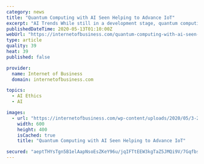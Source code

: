 ```yaml
---
category: news
title: "Quantum Computing with AI Seen Helping to Advance IoT"
excerpt: "AI Trends While still in a development stage, quantum computing is starting to advance into a new era, where it is poised to accelerate AI and the Internet of Things. Quantum computing is seen as helping us to address some of the biggest and most complex challenges we face as humans,"
publishedDateTime: 2020-05-13T01:10:00Z
webUrl: "https://internetofbusiness.com/quantum-computing-with-ai-seen-helping-to-advance-iot/"
type: article
quality: 39
heat: 39
published: false

provider:
  name: Internet of Business
  domain: internetofbusiness.com

topics:
  - AI Ethics
  - AI

images:
  - url: "https://internetofbusiness.com/wp-content/uploads/2020/05/3-27QuantumComputing-1.jpg"
    width: 600
    height: 400
    isCached: true
    title: "Quantum Computing with AI Seen Helping to Advance IoT"

secured: "aeptTHYsTgn5B1elAapNsoEsZKeY96u/jqIFTtEEW3kgTaZ5JMQi9V/7GqfbsuO8lk9mcgr0rGeYi4dKFzJhfmORYYos9zZnOQgJHl6DFD2akEarRkcE8ycikwsbTm29R8s/xw/boapf9Nm3fHtcLWWXpqZSLoiMn2kGRa+gcj92ynANtjaV01J2LHtQzZQD0ExgnaNokbcEi9vYLDVMjFF2V7/AM1MidmgrbvDq/BgjaAXTJWL5OU9Dg9fpNjoAnn2iSNWOUf2YxiBaMUDCsq9kjp0Cr3VZL+7FNE4Jxb9M3B+At1QxNQ5TjkkMhU/Fp2ectNoiT7taJ8bUEbgzI90LwN7JDI94+Vf/mCBcq4QTZcLNSfbhy+cr3eCkp23e2uNcZ1FLhH/LE5YhBAGTdM7Uxv8EB/e1RY2GlExpR+CtAlfaT1BCQi2Swqm14pcB+Ikrmce3EGFzc02ZX8wm8HY8dP6b1za9RCw7Q5djVSg=;geHEHKyhfJP0GObKrClqaw=="
---
```


